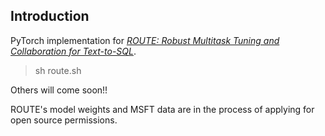 ## Introduction
PyTorch implementation for *[ROUTE: Robust Multitask Tuning and Collaboration for Text-to-SQL](https://arxiv.org/pdf/2412.10138)*.

> sh route.sh

Others will come soon!! 

ROUTE's model weights and MSFT data are in the process of applying for open source permissions.
